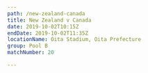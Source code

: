 ```yaml
---
path: /new-zealand-canada
title: New Zealand v Canada
date: 2019-10-02T10:15Z
endDate: 2019-10-02T11:35Z
locationName: Oita Stadium, Oita Prefecture
group: Pool B
matchNumber: 20

---
```

